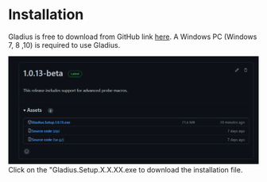 # Installation

Gladius is free to download from GitHub link [here](https://github.com/Zealandia-Systems/Gladius/releases).
A Windows PC (Windows 7, 8 ,10) is required to use Gladius. 

![image](images/Gladius1.png)
Click on the "Gladius.Setup.X.X.XX.exe to download the installation file.
